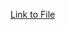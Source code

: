 

[Link to File](https://docs.google.com/document/d/1qlLw3mKcn_aeplEUhIKSgKozzucx5MTUmwl_rXLZ398/edit?tab=t.0)
